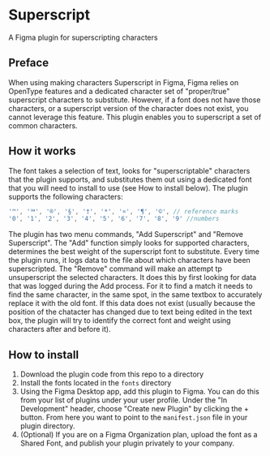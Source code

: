 # Superscript
A Figma plugin for superscripting characters

## Preface
When using making characters Superscript in Figma, Figma relies on OpenType features and a dedicated character set of "proper/true" superscript characters to substitute. However, if a font does not have those characters, or a superscript version of the character does not exist, you cannot leverage this feature. This plugin enables you to superscript a set of common characters.

## How it works
The font takes a selection of text, looks for "superscriptable" characters that the plugin supports, and substitutes them out using a dedicated font that you will need to install to use (see How to install below). The plugin supports the following characters:

```Javascript
'™', '℠', '®', '§', '†', '*', '¤', '¶', '©', // reference marks
'0', '1', '2', '3', '4', '5', '6', '7', '8', '9' //numbers
```
The plugin has two menu commands, "Add Superscript" and "Remove Superscript". The "Add" function simply looks for supported characters, determines the best weight of the superscript font to substitute. Every time the plugin runs, it logs data to the file about which characters have been superscripted. The "Remove" command will make an attempt tp unsuperscript the selected characters. It does this by first looking for data that was logged during the Add process. For it to find a match it needs to find the same character, in the same spot, in the same textbox to accurately replace it with the old font. If this data does not exist (usually because the position of the chatacter has changed due to text being edited in the text box, the plugin will try to identify the correct font and weight using characters after and before it).


## How to install
1. Download the plugin code from this repo to a directory
2. Install the fonts located in the `fonts` directory
3. Using the Figma Desktop app, add this plugin to Figma. You can do this from your list of plugins under your user profile. Under the "In Development" header, choose "Create new Plugin" by clicking the + button. From here you want to point to the `manifest.json` file in your plugin directory.
4. (Optional) If you are on a Figma Organization plan, upload the font as a Shared Font, and publish your plugin privately to your company.

